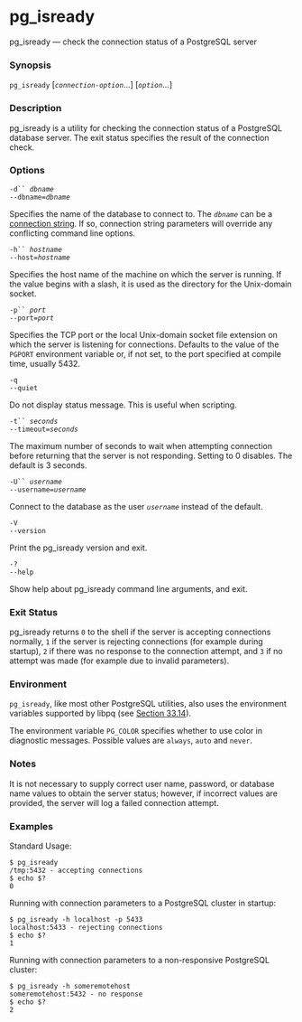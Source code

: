 # pg\_isready

pg\_isready — check the connection status of a PostgreSQL server

### Synopsis

`pg_isready` \[_`connection-option`_...] \[_`option`_...]

### Description

pg\_isready is a utility for checking the connection status of a PostgreSQL database server. The exit status specifies the result of the connection check.

### Options

`-d`` `_`dbname`_\
`--dbname=`_`dbname`_

Specifies the name of the database to connect to. The _`dbname`_ can be a [connection string](https://www.postgresql.org/docs/13/libpq-connect.html#LIBPQ-CONNSTRING). If so, connection string parameters will override any conflicting command line options.

`-h`` `_`hostname`_\
`--host=`_`hostname`_

Specifies the host name of the machine on which the server is running. If the value begins with a slash, it is used as the directory for the Unix-domain socket.

`-p`` `_`port`_\
`--port=`_`port`_

Specifies the TCP port or the local Unix-domain socket file extension on which the server is listening for connections. Defaults to the value of the `PGPORT` environment variable or, if not set, to the port specified at compile time, usually 5432.

`-q`\
`--quiet`

Do not display status message. This is useful when scripting.

`-t`` `_`seconds`_\
`--timeout=`_`seconds`_

The maximum number of seconds to wait when attempting connection before returning that the server is not responding. Setting to 0 disables. The default is 3 seconds.

`-U`` `_`username`_\
`--username=`_`username`_

Connect to the database as the user _`username`_ instead of the default.

`-V`\
`--version`

Print the pg\_isready version and exit.

`-?`\
`--help`

Show help about pg\_isready command line arguments, and exit.

### Exit Status

pg\_isready returns `0` to the shell if the server is accepting connections normally, `1` if the server is rejecting connections (for example during startup), `2` if there was no response to the connection attempt, and `3` if no attempt was made (for example due to invalid parameters).

### Environment

`pg_isready`, like most other PostgreSQL utilities, also uses the environment variables supported by libpq (see [Section 33.14](https://www.postgresql.org/docs/13/libpq-envars.html)).

The environment variable `PG_COLOR` specifies whether to use color in diagnostic messages. Possible values are `always`, `auto` and `never`.

### Notes

It is not necessary to supply correct user name, password, or database name values to obtain the server status; however, if incorrect values are provided, the server will log a failed connection attempt.

### Examples

Standard Usage:

```
$ pg_isready
/tmp:5432 - accepting connections
$ echo $?
0
```

Running with connection parameters to a PostgreSQL cluster in startup:

```
$ pg_isready -h localhost -p 5433
localhost:5433 - rejecting connections
$ echo $?
1
```

Running with connection parameters to a non-responsive PostgreSQL cluster:

```
$ pg_isready -h someremotehost
someremotehost:5432 - no response
$ echo $?
2
```
